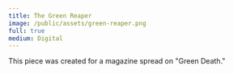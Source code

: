 ```yaml
---
title: The Green Reaper
image: /public/assets/green-reaper.png
full: true
medium: Digital
---
```


This piece was created for a magazine spread on "Green Death."
